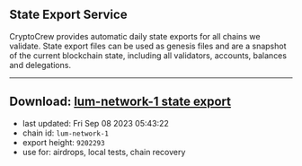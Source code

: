 ## State Export Service
CryptoCrew provides automatic daily state exports for all chains we validate. State export files can be used as genesis files and are a snapshot of the current blockchain state, including all validators, accounts, balances and delegations.

---
**Download: [lum-network-1 state export](https://dl.ccvalidators.com/SERVICE/lumnetwork/lum-network-1_export_9202293.json)**
---

- last updated: Fri Sep 08 2023 05:43:22
- chain id: `lum-network-1`
- export height: `9202293`
- use for: airdrops, local tests, chain recovery
